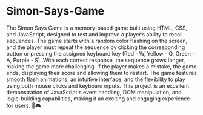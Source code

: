 # Simon-Says-Game

The Simon Says Game is a memory-based game built using HTML, CSS, and JavaScript, designed to test and improve a player’s ability to recall sequences. The game starts with a random color flashing on the screen, and the player must repeat the sequence by clicking the corresponding button or pressing the assigned keyboard key (Red - W, Yellow - Q, Green - A, Purple - S). With each correct response, the sequence grows longer, making the game more challenging. If the player makes a mistake, the game ends, displaying their score and allowing them to restart. The game features smooth flash animations, an intuitive interface, and the flexibility to play using both mouse clicks and keyboard inputs. This project is an excellent demonstration of JavaScript's event handling, DOM manipulation, and logic-building capabilities, making it an exciting and engaging experience for users. 🚀🎮

